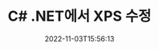 ---
############################# Static ############################
layout: "auto-gen-editor"
date: 2022-11-03T15:56:13
draft: false
otherformats: doc docx docm dotx xls xlsx xlsm ppt pptx pptm mobi epub html mhtml txt xml csv pdf msg eml

############################# Head ############################
head_title: "XPS 편집기 — C# .NET에서 XPS 편집"
head_description: "몇 줄의 코드를 사용하여 C# .NET에서 XPS를 편집하는 방법은 무엇입니까? GroupDocs 문서 처리 API를 사용하여 30개 이상의 파일 형식을 편집, 업데이트 및 저장합니다."

############################# Header ############################
title: "C# .NET에서 XPS 수정"
description: "Microsoft 또는 Open Office와 같은 소프트웨어를 사용하지 않고 C# .NET API용 서버 측 GroupDocs.Editor를 사용하여 효과적이고 강력한 XPS 편집."
bg_image: "https://cms.admin.containerize.com/templates/aspose/App_Themes/V3/images/bg/header1.png"
bg_overlay: false
button:
    enable: true
    icon: "fas fa-arrow-down"
    label: "무료 평가판 다운로드"
    link: "https://downloads.groupdocs.com/editor/net"

############################# SubMenu ############################
submenu:
    enable: true

    left:
        img_alt: "GroupDocs.Editor for .NET"
        image: "https://cms.admin.containerize.com/templates/groupdocs/images/product-logos/90x90-noborder/groupdocs-editor-net.png"
        product: "GroupDocs.Editor"
        platform: ".NET"

    middle:
        button:

            # button loop
            - link: "https://apireference.groupdocs.com/editor/net"
              text: "API 참조"

            # button loop
            - link: "https://github.com/groupdocs-editor"
              text: "코드 예"

            # button loop
            - link: "https://products.groupdocs.app/editor/family"
              text: "라이브 데모"

            # button loop
            - link: "https://purchase.groupdocs.com/pricing/editor/net"
              text: "가격"

    right:
        link_download: "https://downloads.groupdocs.com/editor"
        link_learn: "https://docs.groupdocs.com/editor/net"
        link_buy: "https://purchase.groupdocs.com"

############################# About ############################
about:
    enable: true
    title: "GroupDocs.Editor for .NET API 정보"
    content: |
        [GroupDocs.Editor for .NET](/ko/editor/net/) API는 Microsoft Word, Excel, PowerPoint, Open Office 문서 및 프레젠테이션을 편집하는 데 적합한 선택입니다. GroupDocs.Editor는 고성능이 요구되는 서버 측 및 백엔드 시스템에 적합한 독립 실행형 API입니다. Microsoft 또는 Open Office와 같은 소프트웨어에 의존하지 않습니다.

############################# Steps ############################
steps:
    enable: true
    title_left: "C#에서 XPS를 수정하는 단계"
    content_left: |
        [GroupDocs.Editor for .NET](/ko/editor/net/)는 개발자가 몇 줄의 코드를 사용하여 XPS 파일을 편집할 수 있는 쉽고 간단한 방법을 제공합니다.
        * 필수 파일 경로 또는 스트림이 있는 `Editor` 클래스의 인스턴스를 만들고 PDF용 선택적 `PdfLoadOptions` 클래스(XPS에는 적용되지 않음)를 만들고 XPS 파일을 로드합니다.
        * XPS 파일 형식에 대한 `XpsEditOptions` 클래스 인스턴스 생성 및 설정
        * `Editor.Edit()` 메서드를 호출하고 모든 WYSIWYG 편집기로 쉽게 편집할 수 있는 HTML 형식의 XPS 문서를 가져옵니다.
        * `Editor.Save()` 메서드를 호출하고 `XpsSaveOptions` 클래스를 사용하여 편집된 XPS 파일을 저장합니다.

        
    title_right: "시스템 요구 사항"
    content_right: |
        GroupDocs.Editor for .NET API를 사용한 기본 문서 편집은 몇 가지 간단한 단계를 구현하여 수행할 수 있습니다. 당사의 API는 모든 주요 플랫폼 및 운영 체제에서 지원됩니다. 아래 코드를 실행하기 전에 시스템에 다음 전제 조건이 설치되어 있는지 확인하십시오.

        * 운영 체제: Microsoft Windows, Linux, MacOS
        * 개발 환경: Microsoft Visual Studio, Xamarin, MonoDevelop
        * 프레임워크: .NET Framework, .NET Standard, .NET Core, Mono
        * [NuGet](https://www.nuget.org/packages/groupdocs.editor)에서 최신 버전의 GroupDocs.Editor for .NET 다운로드
        
    code: |        
        ```csharp
        // Load the XPS file into Editor
        Editor editor = new Editor("source.xps");

        // Create and adjust the XPS edit options
        XpsEditOptions editOptions = new XpsEditOptions();
        
        // Open input XPS document for edit — obtain an intermediate document, that can be edited
        EditableDocument beforeEdit = editor.Edit(editOptions);

        // Grab XPS document content and associated resources from editable document
        string content = beforeEdit.GetEmbeddedHtml();

        // Send the content to WYSIWYG-editor, edit it there, and send edited content back to the server-side
        // This step simulates a such operation
        string updatedContent = content.Replace("candy", "Edited candy");

        // Grab edited content and resources from WYSIWYG-editor and create a new EditableDocument instance from it
        EditableDocument afterEdit = EditableDocument.FromMarkup(updatedContent, null);

        // Create a XPS save options        
        XpsSaveOptions saveOptions = new XpsSaveOptions();

        // Save edited XPS document to the file
        editor.Save(afterEdit, outputPath, saveOptions);
        ```
        
############################# Demos ############################
demos:
    enable: true
    title: "XPS 편집자 라이브 데모"
    content: |
        지금 바로 [GroupDocs.Editor 라이브 데모](https://products.groupdocs.app/editor/family) 웹사이트를 방문하여 XPS을(를) 편집하세요.
        라이브 데모에는 다음과 같은 이점이 있습니다.
        
############################# More Formats ############################
more_formats:
    enable: true
    title: "기타 지원되는 편집기"
    content: |
        다른 파일 형식을 편집할 수도 있습니다. 아래의 전체 목록을 참조하십시오.


############################# Back to top ###############################
back_to_top:
    enable: true
---